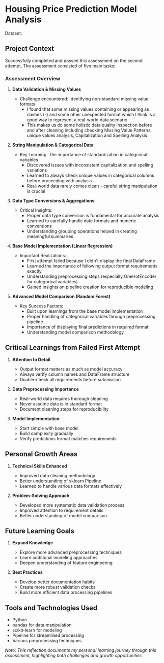 # Housing Price Prediction Model Analysis
Dataset: 

## Project Context
Successfully completed and passed this assessment on the second attempt. The assessment consisted of five main tasks:

### Assessment Overview
1. **Data Validation & Missing Values**
   - Challenge encountered: Identifying non-standard missing value formats
       - I found that some missing values containing or appearing as dashes (-) and some other unexpected format which I think is a good way to represent a real-world data scenario
       - This makes us do some holistic data quality inspection before and after cleaning including checking Missing Value Patterns, unique values analysis, Capitalization and Spelling Analysis

2. **String Manipulation & Categorical Data**
   - Key Learning: The importance of standardization in categorical variables
       - Discovered issues with inconsistent capitalization and spelling variations
       - Learned to always check unique values in categorical columns before proceeding with analysis
       - Real-world data rarely comes clean - careful string manipulation is crucial

3. **Data Type Conversions & Aggregations**
   - Critical Insights:
       - Proper data type conversion is fundamental for accurate analysis
       - Learned to carefully handle date formats and numeric conversions
       - Understanding grouping operations helped in creating meaningful summaries

4. **Base Model Implementation (Linear Regression)**
   - Important Realizations:
       - First attempt failed because I didn't display the final DataFrame
       - Learned the importance of following output format requirements exactly
       - Understanding preprocessing steps (especially OneHotEncoder for categorical variables)
       - Gained insights on pipeline creation for reproducible modeling

5. **Advanced Model Comparison (Random Forest)**
   - Key Success Factors:
       - Built upon learnings from the base model implementation
       - Proper handling of categorical variables through preprocessing pipeline
       - Importance of displaying final predictions in required format
       - Understanding model comparison methodology

## Critical Learnings from Failed First Attempt
1. **Attention to Detail**
    - Output format matters as much as model accuracy
    - Always verify column names and DataFrame structure
    - Double-check all requirements before submission

2. **Data Preprocessing Importance**
    - Real-world data requires thorough cleaning
    - Never assume data is in standard format
    - Document cleaning steps for reproducibility

3. **Model Implementation**
    - Start simple with base model
    - Build complexity gradually
    - Verify predictions format matches requirements

## Personal Growth Areas
1. **Technical Skills Enhanced**
    - Improved data cleaning methodology
    - Better understanding of sklearn Pipeline
    - Learned to handle various data formats effectively

2. **Problem-Solving Approach**
    - Developed more systematic data validation process
    - Improved attention to requirement details
    - Better understanding of model comparison

## Future Learning Goals
1. **Expand Knowledge**
    - Explore more advanced preprocessing techniques
    - Learn additional modeling approaches
    - Deepen understanding of feature engineering

2. **Best Practices**
    - Develop better documentation habits
    - Create more robust validation checks
    - Build more efficient data processing pipelines

## Tools and Technologies Used
- Python
- pandas for data manipulation
- scikit-learn for modeling
- Pipeline for streamlined processing
- Various preprocessing techniques

*Note: This reflection documents my personal learning journey through this assessment, highlighting both challenges and growth opportunities.*
